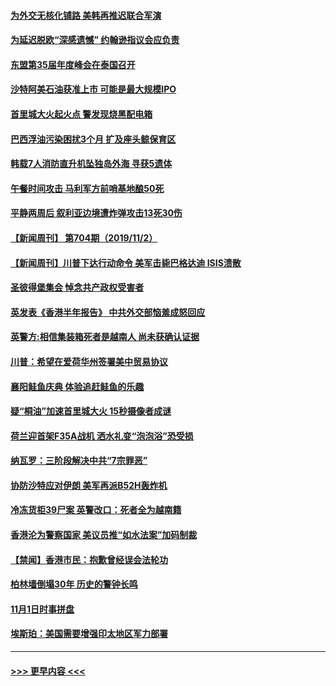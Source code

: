 #### [为外交无核化铺路 美韩再推迟联合军演](../pages/prog202/a102699426.md?t=11032311) 
#### [为延迟脱欧“深感遗憾” 约翰逊指议会应负责](../pages/prog202/a102699404.md?t=11032311) 
#### [东盟第35届年度峰会在泰国召开](../pages/prog202/a102699332.md?t=11032311) 
#### [沙特阿美石油获准上市 可能是最大规模IPO](../pages/prog202/a102699278.md?t=11032311) 
#### [首里城大火起火点 警发现烧黑配电箱](../pages/prog202/a102699242.md?t=11032311) 
#### [巴西浮油污染困扰3个月 扩及座头鲸保育区](../pages/prog202/a102699184.md?t=11032311) 
#### [韩载7人消防直升机坠独岛外海 寻获5遗体](../pages/prog202/a102699179.md?t=11032311) 
#### [午餐时间攻击 马利军方前哨基地酿50死](../pages/prog202/a102699121.md?t=11032311) 
#### [平静两周后 叙利亚边境遭炸弹攻击13死30伤](../pages/prog202/a102699106.md?t=11032311) 
#### [【新闻周刊】 第704期（2019/11/2）](../pages/prog202/a102699077.md?t=11032311) 
#### [【新闻周刊】川普下达行动命令 美军击毙巴格达迪 ISIS溃散](../pages/prog202/a102699006.md?t=11032311) 
#### [圣彼得堡集会 悼念共产政权受害者](../pages/prog202/a102698984.md?t=11032311) 
#### [英发表《香港半年报告》 中共外交部恼羞成怒回应](../pages/prog202/a102698849.md?t=11032311) 
#### [英警方:相信集装箱死者是越南人 尚未获确认证据](../pages/prog202/a102698787.md?t=11032311) 
#### [川普：希望在爱荷华州签署美中贸易协议](../pages/prog202/a102698798.md?t=11032311) 
#### [襄阳鲑鱼庆典 体验追赶鲑鱼的乐趣](../pages/prog202/a102698753.md?t=11032311) 
#### [疑“桐油”加速首里城大火 15秒摄像者成谜](../pages/prog202/a102698635.md?t=11032311) 
#### [荷兰迎首架F35A战机 洒水礼变“泡泡浴”恐受损](../pages/prog202/a102698615.md?t=11032311) 
#### [纳瓦罗：三阶段解决中共“7宗罪恶”](../pages/prog202/a102698579.md?t=11032311) 
#### [协防沙特应对伊朗 美军再派B52H轰炸机](../pages/prog202/a102698541.md?t=11032311) 
#### [冷冻货柜39尸案 英警改口：死者全为越南籍](../pages/prog202/a102698512.md?t=11032311) 
#### [香港沦为警察国家 美议员推“如水法案”加码制裁](../pages/prog202/a102698485.md?t=11032311) 
#### [【禁闻】香港市民：抱歉曾经误会法轮功](../pages/prog202/a102698409.md?t=11032311) 
#### [柏林墙倒塌30年 历史的警钟长鸣](../pages/prog202/a102698379.md?t=11032311) 
#### [11月1日时事拼盘](../pages/prog202/a102698353.md?t=11032311) 
#### [埃斯珀：美国需要增强印太地区军力部署](../pages/prog202/a102698274.md?t=11032311) 

----
#### [ >>> 更早内容 <<< ](../indexes/prog202-earlier.md)
